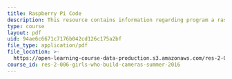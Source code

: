 ```yaml
---
title: Raspberry Pi Code
description: This resource contains information regarding program a raspberry pi camera.
type: course
layout: pdf
uid: 94ae6c6671c7176b042cd126c175a2bf
file_type: application/pdf
file_location: >-
  https://open-learning-course-data-production.s3.amazonaws.com/res-2-006-girls-who-build-cameras-summer-2016/94ae6c6671c7176b042cd126c175a2bf_MITRES2_006SUM16_Rasp_Code.pdf
course_id: res-2-006-girls-who-build-cameras-summer-2016
---
```

